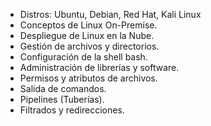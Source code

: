 - Distros: Ubuntu, Debian, Red Hat, Kali Linux
- Conceptos de Linux On-Premise.
- Despliegue de Linux en la Nube.
- Gestión de archivos y directorios.
- Configuración de la shell bash.
- Administración de librerías y software.
- Permisos y atributos de archivos.
- Salida de comandos.
- Pipelines (Tuberías).
- Filtrados y redirecciones.
